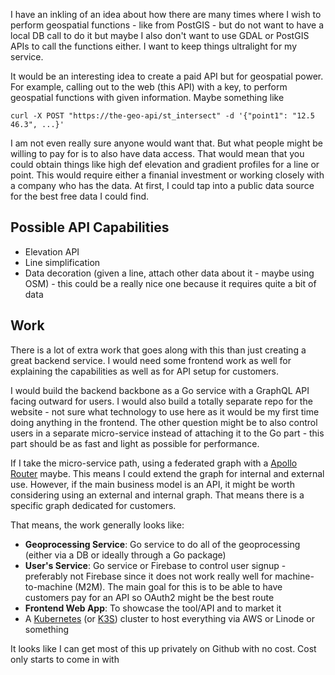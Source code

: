 I have an inkling of an idea about how there are many times where I wish to perform geospatial functions - like from PostGIS - but do not want to have a local DB call to do it but maybe I also don't want to use GDAL or PostGIS APIs to call the functions either. I want to keep things ultralight for my service. 

It would be an interesting idea to create a paid API but for geospatial power. For example, calling out to the web (this API) with a key, to perform geospatial functions with given information. Maybe something like

```shell
curl -X POST "https://the-geo-api/st_intersect" -d '{"point1": "12.5 46.3", ...}'
```

I am not even really sure anyone would want that. But what people might be willing to pay for is to also have data access. That would mean that you could obtain things like high def elevation and gradient profiles for a line or point. This would require either a finanial investment or working closely with a company who has the data. At first, I could tap into a public data source for the best free data I could find.

## Possible API Capabilities

- Elevation API
- Line simplification
- Data decoration (given a line, attach other data about it - maybe using OSM) - this could be a really nice one because it requires quite a bit of data

## Work

There is a lot of extra work that goes along with this than just creating a great backend service. I would need some frontend work as well for explaining the capabilities as well as for API setup for customers.

I would build the backend backbone as a Go service with a GraphQL API facing outward for users. I would also build a totally separate repo for the website - not sure what technology to use here as it would be my first time doing anything in the frontend. The other question might be to also control users in a separate micro-service instead of attaching it to the Go part - this part should be as fast and light as possible for performance.

If I take the micro-service path, using a federated graph with a [Apollo Router](https://www.apollographql.com/docs/router/) maybe. This means I could extend the graph for internal and external use. However, if the main business model is an API, it might be worth considering using an external and internal graph. That means there is a specific graph dedicated for customers.

That means, the work generally looks like:

- **Geoprocessing Service**: Go service to do all of the geoprocessing (either via a DB or ideally through a Go package)
- **User's Service**: Go service or Firebase to control user signup - preferably not Firebase since it does not work really well for machine-to-machine (M2M). The main goal for this is to be able to have customers pay for an API so OAuth2 might be the best route
- **Frontend Web App**: To showcase the tool/API and to market it
- A [Kubernetes](https://kubernetes.io/) (or [K3S](https://docs.k3s.io/)) cluster to host everything via AWS or Linode or something

It looks like I can get most of this up privately on Github with no cost. Cost only starts to come in with 